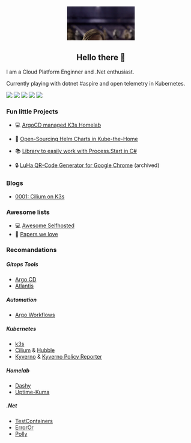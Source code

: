 #####

<div align="center">
    <img src="media/hi-there.webp" height="90" />
    <h2 align="center">Hello there 👋</h2>
</div>

I am a Cloud Platform Enginner and .Net enthusiast.

Currently playing with dotnet #aspire and open telemetry in Kubernetes.


![](https://img.shields.io/badge/Kubernetes-informational?style=flat-square&logo=kubernetes&logoColor=white&color=0366D6)
![](https://img.shields.io/badge/ArgoCD-informational?style=flat-square&logo=argo&logoColor=white&color=0366D6)
![](https://img.shields.io/badge/Helm-informational?style=flat-square&logo=helm&logoColor=white&color=0366D6)
![](https://img.shields.io/badge/Git-informational?style=flat-square&logo=git&logoColor=white&color=0366D6)
![](https://img.shields.io/badge/Renovate-informational?style=flat-square&logo=renovate&logoColor=white&color=0366D6)



### Fun little Projects
- :computer: [ArgoCD managed K3s Homelab](https://github.com/lukashankeln/Homelab)
- :open_file_folder: [Open-Sourcing Helm Charts in Kube-the-Home](https://github.com/orgs/kube-the-home/repositories)
- :books: [Library to easily work with Process.Start in C#](https://www.nuget.org/packages/Hankeln.Commandline.Runner)

- :lock: [LuHa QR-Code Generator for Google Chrome](https://chrome.google.com/webstore/detail/luha-qr-code-creator/bgbdinnmkangaocpbbmfmbcojlnhkecg?hl=de) (archived)


### Blogs
- [0001: Cilium on K3s](./blog/0001_cilium_on_k3s.md)

### Awesome lists
- :computer: [Awesome Selfhosted](https://github.com/awesome-selfhosted/awesome-selfhosted)
- :newspaper: [Papers we love](https://github.com/papers-we-love/papers-we-love)

### Recomandations

##### Gitops Tools
- [Argo CD](https://github.com/argoproj/argo-cd)
- [Atlantis](https://github.com/runatlantis/atlantis)

##### Automation
- [Argo Workflows](https://github.com/argoproj/argo-workflows)


##### Kubernetes
- [k3s](https://github.com/k3s-io/k3s)
- [Cilium](https://github.com/cilium/cilium) & [Hubble](https://github.com/cilium/hubble)
- [Kyverno](https://github.com/kyverno/kyverno) & [Kyverno Policy Reporter](https://github.com/kyverno/policy-reporter)

##### Homelab
- [Dashy](https://github.com/Lissy93/dashy)
- [Uptime-Kuma](https://github.com/louislam/uptime-kuma)

##### .Net
- [TestContainers](https://github.com/testcontainers/testcontainers-dotnet)
- [ErrorOr](https://github.com/amantinband/error-or)
- [Polly](https://github.com/App-vNext/Polly)
